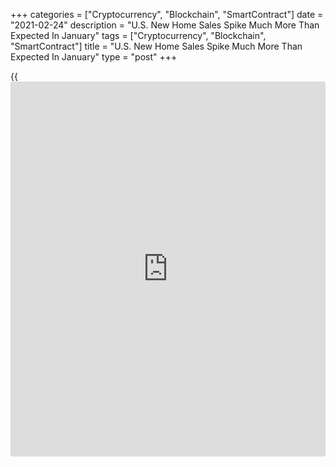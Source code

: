 +++
categories = ["Cryptocurrency", "Blockchain", "SmartContract"]
date = "2021-02-24"
description = "U.S. New Home Sales Spike Much More Than Expected In January"
tags = ["Cryptocurrency", "Blockchain", "SmartContract"]
title = "U.S. New Home Sales Spike Much More Than Expected In January"
type = "post"
+++

{{<iframe id="large-banner" src="https://www.bounty.group/#slide=16.0" width="100%" height="600" scrolling="no" style="border: 0px solid rgb(216, 221, 230); border-radius: 3px;">}}

Data released by the Commerce Department on Wednesday showed a much
bigger than expected jump in new home sales in the U.S. in the month of
January.

The Commerce Department said new home sales spiked by 4.3 percent to an
annual rate of 923,000 in January after soaring by 5.5 percent to a
revised rate of 885,000 in December.

Economists had expected new home sales to surge up by 1.5 percent to a
rate of 855,000 from the 842,000 originally reported for the previous
month.

New home sales in the Midwest helped lead the higher in January,
skyrocketing by 12.6 percent to an annual rate of 107,000.

The report said new home sales in the West also shot up by 6.8 percent
to a rate of 307,000, while new home sales in the South jumped by 3.0
percent to a rate of 549,000.

On the other hand, the Commerce Department said new home sales in the
Northeast plunged by 13.9 percent to a rate of 31,000.

The median sales price of new homes sold in January was $346,400, down
1.9 percent from $353,100 in December but up 5.3 percent from $328,900
in the same month a year ago.

The report showed the estimate of new houses for sale at the end of
January was 307,000, representing 4.0 months of supply at the current
sales rate.

A separate report released by the National Association of Realtors last
Friday showed another unexpected increase in U.S. existing home sales in
the month of January.

NAR said existing home sales rose by 0.6 percent to an annual rate of
6.69 million in January after climbing by 0.9 percent to a revised rate
of 6.65 million in December.

The continued growth came as surprise to economists, who had expected
existing home sales to tumble by 2.2 percent to a rate of 6.61 million
from the 6.76 million originally reported for the previous month.

For comments and feedback [contact](https://www.playgroundfx.com/contact/): editorial@rtt[news](https://www.letsplayfx.com/blog/forex-news-website/).com

[Economic News][1]

 **What parts of the world are seeing the best (and worst) economic
performances lately? Click[here][2] to check out our [Econ Scorecard][2]
and find out! See up-to-the-moment [ranking](https://www.playgroundfx.com/blog/crypto-exchange-ranking/)s for the best and worst
performers in [GDP][3], [unemployment rate][4], [inflation][5] and much
more.**

   1. www.rtt[news](https://www.letsplayfx.com/blog/forex-news-website/).com/Content/EconomicNews.aspx
   2. www.rtt[news](https://www.letsplayfx.com/blog/forex-news-website/).com/economic-scorecard/world-rank/unemployment-rate/highest-performance.aspx
   3. www.rtt[news](https://www.letsplayfx.com/blog/forex-news-website/).com/economic-scorecard/world-rank/GDP/highest-performance.aspx
   4. www.rtt[news](https://www.letsplayfx.com/blog/forex-news-website/).com/economic-scorecard/world-rank/unemployment-rate/lowest-performance.aspx
   5. www.rtt[news](https://www.letsplayfx.com/blog/forex-news-website/).com/economic-scorecard/world-rank/CPI/highest-performance.aspx